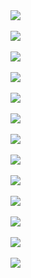 
<br><br>![](../images/open_sql_01.png)
<br><br>![](../images/open_sql_02.png)
<br><br>![](../images/open_sql_03.png)
<br><br>![](../images/open_sql_04.png)
<br><br>![](../images/open_sql_05.png)
<br><br>![](../images/open_sql_06.png)
<br><br>![](../images/open_sql_07.png)
<br><br>![](../images/open_sql_08.png)
<br><br>![](../images/open_sql_09.png)
<br><br>![](../images/open_sql_10.png)
<br><br>![](../images/open_sql_11.png)
<br><br>![](../images/open_sql_12.png)
<br><br>![](../images/open_sql_13.png)
